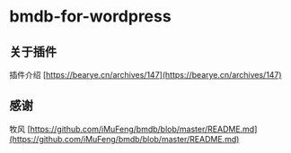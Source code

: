 # bmdb-for-wordpress

## 关于插件

插件介绍 [https://bearye.cn/archives/147](https://bearye.cn/archives/147)

## 感谢

牧风 [https://github.com/iMuFeng/bmdb/blob/master/README.md](https://github.com/iMuFeng/bmdb/blob/master/README.md)
